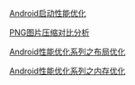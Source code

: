 [Android启动性能优化](http://blog.csdn.net/y505772146/article/details/53244925)

[PNG图片压缩对比分析](http://mp.weixin.qq.com/s?__biz=MzI1NjEwMTM4OA==&mid=2651232233&idx=1&sn=03d9858ac451f2768b804d2604a8e12e&chksm=f1d9ea8ac6ae639c90e9a05a90c950de1716181e1ae5ae2658b3f2cc08dd0770ae75af622406&mpshare=1&scene=23&srcid=0308fiqolgs5jhikcfrJPMNm#rd)

[Android性能优化系列之布局优化](http://blog.csdn.net/u012124438/article/details/54564659)

[Android性能优化系列之内存优化](http://blog.csdn.net/u012124438/article/details/54647287)

